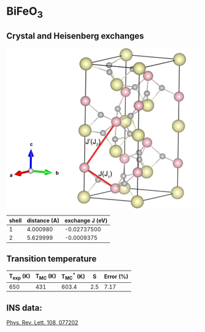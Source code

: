 # BiFeO<sub>3</sub>



## Crystal and Heisenberg exchanges

![BiFeO3 Structure](BiFeO3.jpg)

| shell    | distance (A)| exchange J (eV) |
|----------|----------|-----------------|
|    1     | 4.000980 |   -0.02737500   |                
|    2     | 5.629999 |   -0.0009375    |

## Transition temperature

| T<sub>exp</sub> (K) | T<sub>MC</sub> (K) | T<sub>MC</sub><sup>*</sup> (K) | S   | Error (%) |
|----------------------|--------------------|--------------------------------|-----|-----------|
| 650                 | 431               | 603.4                         | 2.5 | 7.17      |



## INS data:
[Phys. Rev. Lett. 108, 077202](https://doi.org/10.1103/PhysRevLett.108.077202)
